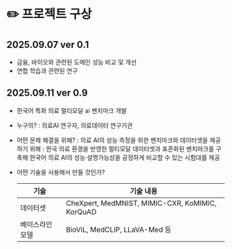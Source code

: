 # ✏️ 프로젝트 구상

## 2025.09.07 ver 0.1
- 금융, 바이오와 관련된 도메인 성능 비교 및 개선
- 연합 학습과 관련된 연구
## 2025.09.11 ver 0.9
- 한국어 특화 의료 멀티모달 ai 벤치마크 개발
- 누구의?
  : 의료AI 연구자, 의료데이터 연구기관
- 어떤 문제 해결을 위해?
  : 의료 AI의 성능 측정을 위한 벤치마크와 데이터셋을 제공하기 위해
  : 한국 의료 환경을 반영한 멀티모달 데이터셋과 표준화된 벤치마크를 구축해 한국어 의료 AI의 성능·설명가능성을 공정하게 비교할 수 있는 시험대를 제공 
- 어떤 기술을 사용해서 만들 것인가?
  
  | 기술 | 기술 내용  |
    |---|----------|
    | 데이터셋| CheXpert, MedMNIST, MIMIC-CXR, KoMIMIC, KorQuAD |
    | 베이스라인 모델 | BioViL, MedCLIP, LLaVA-Med 등 |
